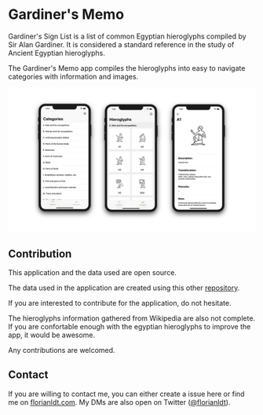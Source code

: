 # Gardiner's Memo

Gardiner's Sign List is a list of common Egyptian hieroglyphs compiled by Sir Alan Gardiner. It is considered a standard reference in the study of Ancient Egyptian hieroglyphs.

The Gardiner's Memo app compiles the hieroglyphs into easy to navigate categories with information and images.

![Application Overview](media/app_overview.png)

## Contribution

This application and the data used are open source.

The data used in the application are created using this other [repository](https://github.com/florianldt/HieroglyphsScraper).

If you are interested to contribute for the application, do not hesitate.

The hieroglyphs information gathered from Wikipedia are also not complete. If you are confortable enough with the egyptian hieroglyphs to improve the app, it would be awesome.

Any contributions are welcomed.

## Contact

If you are willing to contact me, you can either create a issue here or find me on [florianldt.com](http://florianldt.com). My DMs are also open on Twitter ([@florianldt](https://twitter.com/florianldt)).
